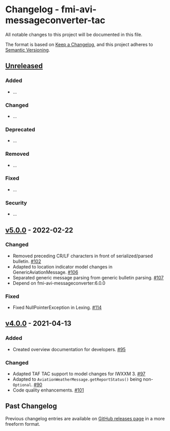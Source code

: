 # Changelog - fmi-avi-messageconverter-tac

All notable changes to this project will be documented in this file.

The format is based on [Keep a Changelog](https://keepachangelog.com/en/1.0.0/), and this project adheres
to [Semantic Versioning](https://semver.org/spec/v2.0.0.html).

## [Unreleased]

### Added

- ...

### Changed

- ...

### Deprecated

- ...

### Removed

- ...

### Fixed

- ...

### Security

- ...

## [v5.0.0] - 2022-02-22

### Changed

- Removed preceding CR/LF characters in front of serialized/parsed bulletin. [#102]
- Adapted to location indicator model changes in GenericAviationMessage. [#106]
- Separated generic message parsing from generic bulletin parsing. [#107]
- Depend on fmi-avi-messageconverter:6.0.0

### Fixed

-  Fixed NullPointerException in Lexing. [#114]

## [v4.0.0] - 2021-04-13

### Added

- Created overview documentation for developers. [#95]

### Changed

- Adapted TAF TAC support to model changes for IWXXM 3. [#97]
- Adapted to `AviationWeatherMessage.getReportStatus()` being non-`Optional`. [#90]
- Code quality enhancements. [#101]

## Past Changelog

Previous changelog entries are available on [GitHub releases page](https://github.com/fmidev/fmi-avi-messageconverter-tac/releases) in a more freeform format.

[Unreleased]: https://github.com/fmidev/fmi-avi-messageconverter-tac/compare/fmi-avi-messageconverter-tac-5.0.0...HEAD

[v5.0.0]: https://github.com/fmidev/fmi-avi-messageconverter-tac/releases/tag/fmi-avi-messageconverter-tac-5.0.0

[v4.0.0]: https://github.com/fmidev/fmi-avi-messageconverter-tac/releases/tag/fmi-avi-messageconverter-tac-4.0.0

[#90]:https://github.com/fmidev/fmi-avi-messageconverter-tac/issues/90

[#95]:https://github.com/fmidev/fmi-avi-messageconverter-tac/issues/95

[#97]:https://github.com/fmidev/fmi-avi-messageconverter-tac/issues/97

[#101]:https://github.com/fmidev/fmi-avi-messageconverter-tac/issues/101

[#102]:https://github.com/fmidev/fmi-avi-messageconverter-tac/issues/102

[#106]:https://github.com/fmidev/fmi-avi-messageconverter-tac/issues/106

[#107]:https://github.com/fmidev/fmi-avi-messageconverter-tac/issues/107

[#114]:https://github.com/fmidev/fmi-avi-messageconverter-tac/pull/114
